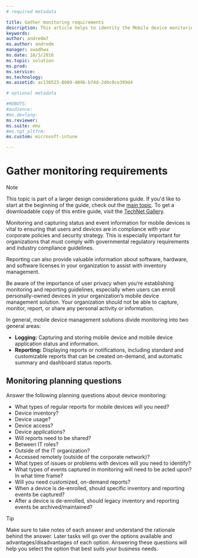 ```yaml
---
# required metadata

title: Gather monitoring requirements
description: This article helps to identity the Mobile device monitoring options when planning to implement Microsoft MDM solutions.
keywords:
author: andredm7
ms.author: andredm
manager: swadhwa
ms.date: 10/3/2016
ms.topic: solution
ms.prod:
ms.service: 
ms.technology:
ms.assetid: ac136523-8089-409b-b74d-2d4c0ce399d4

# optional metadata

#ROBOTS:
#audience:
#ms.devlang:
ms.reviewer: 
ms.suite: ems
#ms.tgt_pltfrm:
ms.custom: microsoft-intune

---
```


# Gather monitoring requirements

>[!NOTE]
>This topic is part of a larger design considerations guide. If you'd like to start at the beginning of the guide, check out the [main topic](mdm-design-considerations-guide.md). To get a downloadable copy of this entire guide, visit the [TechNet Gallery](https://gallery.technet.microsoft.com/Mobile-Device-Management-7d401582).

Monitoring and capturing status and event information for mobile devices is vital to ensuring that users and devices are in compliance with your corporate policies and security strategy. This is especially important for organizations that must comply with governmental regulatory requirements and industry compliance guidelines.

Reporting can also provide valuable information about software, hardware, and software licenses in your organization to assist with inventory management. 

Be aware of the importance of user privacy when you’re establishing monitoring and reporting guidelines, especially when users can enroll personally-owned devices in your organization’s mobile device management solution. Your organization should not be able to capture, monitor, report, or share any personal activity or information.

In general, mobile device management solutions divide monitoring into two general areas:

- **Logging:** Capturing and storing mobile device and mobile device application status and information.
- **Reporting:** Displaying reports or notifications, including standard and customizable reports that can be created on-demand, and automatic summary and dashboard status reports.

## Monitoring planning questions

Answer the following planning questions about device monitoring:

- What types of regular reports for mobile devices will you need?
 - Device inventory?
 - Device usage?
 - Device access?
 - Device applications?
- Will reports need to be shared?
 - Between IT roles?
 - Outside of the IT organization?
 - Accessed remotely (outside of the corporate network)?
- What types of issues or problems with devices will you need to identify?
- What types of events captured in monitoring will need to be acted upon? In what time frame?
- Will you need customized, on-demand reports?
- When a device is de-enrolled, should specific inventory and reporting events be captured?
- After a device is de-enrolled, should legacy inventory and reporting events be archived/maintained?
 
>[!TIP]
>Make sure to take notes of each answer and understand the rationale behind the answer. Later tasks will go over the options available and advantages/disadvantages of each option.  Answering these questions will help you select the option that best suits your business needs.
